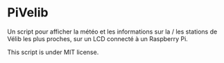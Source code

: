 PiVelib
=======

Un script pour afficher la météo et les informations sur la / les stations de Vélib les plus proches, sur un LCD connecté à un Raspberry Pi.

This script is under MIT license.
